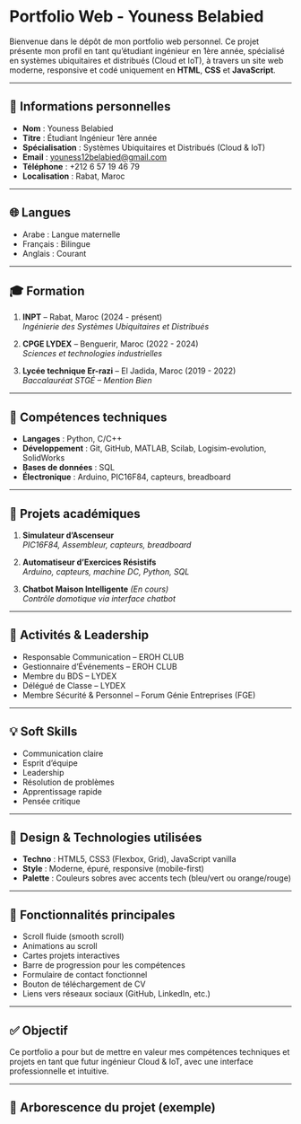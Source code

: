 # Portfolio Web - Youness Belabied

Bienvenue dans le dépôt de mon portfolio web personnel. Ce projet présente mon profil en tant qu’étudiant ingénieur en 1ère année, spécialisé en systèmes ubiquitaires et distribués (Cloud et IoT), à travers un site web moderne, responsive et codé uniquement en **HTML**, **CSS** et **JavaScript**.

---

## 👤 Informations personnelles

- **Nom** : Youness Belabied  
- **Titre** : Étudiant Ingénieur 1ère année  
- **Spécialisation** : Systèmes Ubiquitaires et Distribués (Cloud & IoT)  
- **Email** : [youness12belabied@gmail.com](mailto:youness12belabied@gmail.com)  
- **Téléphone** : +212 6 57 19 46 79  
- **Localisation** : Rabat, Maroc

---

## 🌐 Langues

- Arabe : Langue maternelle  
- Français : Bilingue  
- Anglais : Courant

---

## 🎓 Formation

1. **INPT** – Rabat, Maroc (2024 - présent)  
   _Ingénierie des Systèmes Ubiquitaires et Distribués_

2. **CPGE LYDEX** – Benguerir, Maroc (2022 - 2024)  
   _Sciences et technologies industrielles_

3. **Lycée technique Er-razi** – El Jadida, Maroc (2019 - 2022)  
   _Baccalauréat STGÉ – Mention Bien_

---

## 🧠 Compétences techniques

- **Langages** : Python, C/C++  
- **Développement** : Git, GitHub, MATLAB, Scilab, Logisim-evolution, SolidWorks  
- **Bases de données** : SQL  
- **Électronique** : Arduino, PIC16F84, capteurs, breadboard

---

## 💼 Projets académiques

1. **Simulateur d’Ascenseur**  
   _PIC16F84, Assembleur, capteurs, breadboard_

2. **Automatiseur d’Exercices Résistifs**  
   _Arduino, capteurs, machine DC, Python, SQL_

3. **Chatbot Maison Intelligente** _(En cours)_  
   _Contrôle domotique via interface chatbot_

---

## 🚀 Activités & Leadership

- Responsable Communication – EROH CLUB  
- Gestionnaire d’Événements – EROH CLUB  
- Membre du BDS – LYDEX  
- Délégué de Classe – LYDEX  
- Membre Sécurité & Personnel – Forum Génie Entreprises (FGE)

---

## 💡 Soft Skills

- Communication claire  
- Esprit d’équipe  
- Leadership  
- Résolution de problèmes  
- Apprentissage rapide  
- Pensée critique

---

## 🎨 Design & Technologies utilisées

- **Techno** : HTML5, CSS3 (Flexbox, Grid), JavaScript vanilla  
- **Style** : Moderne, épuré, responsive (mobile-first)  
- **Palette** : Couleurs sobres avec accents tech (bleu/vert ou orange/rouge)

---

## 🔧 Fonctionnalités principales

- Scroll fluide (smooth scroll)  
- Animations au scroll  
- Cartes projets interactives  
- Barre de progression pour les compétences  
- Formulaire de contact fonctionnel  
- Bouton de téléchargement de CV  
- Liens vers réseaux sociaux (GitHub, LinkedIn, etc.)

---

## ✅ Objectif

Ce portfolio a pour but de mettre en valeur mes compétences techniques et projets en tant que futur ingénieur Cloud & IoT, avec une interface professionnelle et intuitive.

---

## 📂 Arborescence du projet (exemple)


